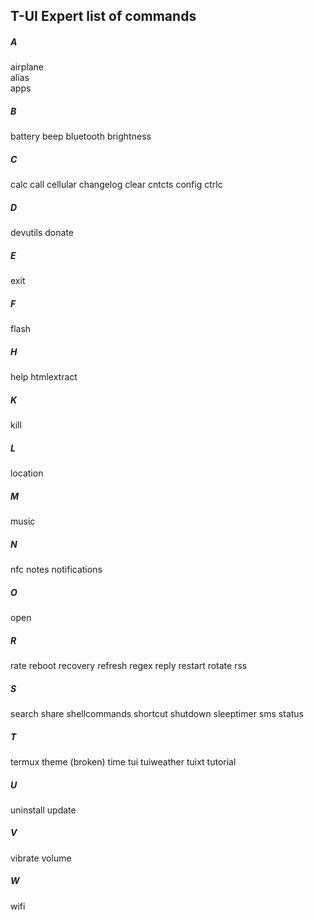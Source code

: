 
## T-UI Expert list of commands 
##### A
airplane     
alias     
apps   
##### B
  battery     beep     bluetooth     brightness   
##### C
  calc     call     cellular     changelog     clear     cntcts     config     ctrlc   
##### D
  devutils     donate   
##### E
  exit   
##### F
  flash   
##### H
  help     htmlextract   
##### K
  kill   
##### L
  location   
##### M
  music   
##### N
  nfc     notes     notifications   
##### O
  open   
##### R
rate
reboot
recovery
refresh
regex
reply
restart
rotate
rss   
##### S
search
share
shellcommands
shortcut
shutdown
sleeptimer
sms
status   
##### T
termux
theme (broken)
time
tui
tuiweather
tuixt
tutorial   
##### U
uninstall
update   
##### V
vibrate
volume   
##### W
wifi   
